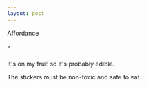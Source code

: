 ```yaml
---
layout: post
---
```


Affordance

#### "
It's on my fruit so it's probably edible.

The stickers must be non-toxic and safe to eat.
